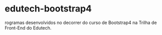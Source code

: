 # edutech-bootstrap4
rogramas desenvolvidos no decorrer do curso de Bootstrap4 na Trilha de Front-End do Edutech.
